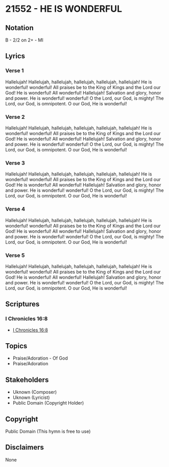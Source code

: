 # 21552 - HE IS WONDERFUL

## Notation

B - 2/2 on 2+ - MI

## Lyrics

### Verse 1

Hallelujah! Hallelujah, hallelujah, hallelujah, hallelujah, hallelujah! He is wonderful! wonderful!
All praises be to the King of Kings and the Lord our God! He is wonderful! All wonderful!
Hallelujah!  Salvation and glory, honor and power. He is wonderful! wonderful!
O the Lord, our God, is mighty! The Lord, our God, is omnipotent. O our God, He is wonderful! 

### Verse 2

Hallelujah! Hallelujah, hallelujah, hallelujah, hallelujah, hallelujah! He is wonderful! wonderful!
All praises be to the King of Kings and the Lord our God! He is wonderful! All wonderful!
Hallelujah!  Salvation and glory, honor and power. He is wonderful! wonderful!
O the Lord, our God, is mighty! The Lord, our God, is omnipotent. O our God, He is wonderful!

### Verse 3

Hallelujah! Hallelujah, hallelujah, hallelujah, hallelujah, hallelujah! He is wonderful! wonderful!
All praises be to the King of Kings and the Lord our God! He is wonderful! All wonderful!
Hallelujah!  Salvation and glory, honor and power. He is wonderful! wonderful!
O the Lord, our God, is mighty! The Lord, our God, is omnipotent. O our God, He is wonderful!

### Verse 4

Hallelujah! Hallelujah, hallelujah, hallelujah, hallelujah, hallelujah! He is wonderful! wonderful!
All praises be to the King of Kings and the Lord our God! He is wonderful! All wonderful!
Hallelujah!  Salvation and glory, honor and power. He is wonderful! wonderful!
O the Lord, our God, is mighty! The Lord, our God, is omnipotent. O our God, He is wonderful!

### Verse 5

Hallelujah! Hallelujah, hallelujah, hallelujah, hallelujah, hallelujah! He is wonderful! wonderful!
All praises be to the King of Kings and the Lord our God! He is wonderful! All wonderful!
Hallelujah!  Salvation and glory, honor and power. He is wonderful! wonderful!
O the Lord, our God, is mighty! The Lord, our God, is omnipotent. O our God, He is wonderful!


## Scriptures

### I Chronicles 16:8

- [I Chronicles 16:8](https://www.biblegateway.com/passage/?search=I%20Chronicles%2016%3A8)


## Topics

- Praise/Adoration - Of God
- Praise/Adoration

## Stakeholders

- Uknown (Composer)
- Uknown (Lyricist)
- Public Domain (Copyright Holder)

## Copyright

Public Domain
(This hymn is free to use)

## Disclaimers

None

